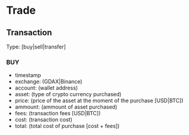 # Trade

## Transaction

Type: [buy|sell|transfer]


### BUY

- timestamp
- exchange: (GDAX|Binance)
- account: (wallet address)
- asset: (type of crypto currency purchased)
- price: (price of the asset at the moment of the purchase [USD|BTC])
- ammount: (ammount of asset purchased)
- fees: (transaction fees [USD|BTC])
- cost: (transaction cost)
- total: (total cost of purchase [cost + fees])